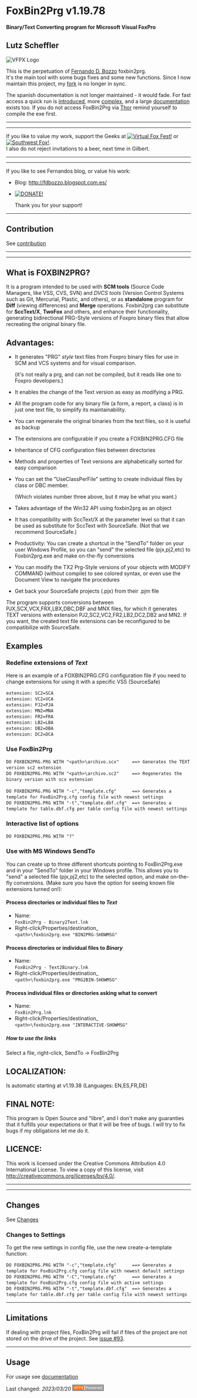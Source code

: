 # FoxBin2Prg v1.19.78
**Binary/Text Converting program for Microsoft Visual FoxPro**

## Lutz Scheffler
![VFPX Logo](https://vfpx.github.io/images/vfpxbanner_small.gif)

This is the perpetuation of [Fernando D. Bozzo](https://github.com/fdbozzo) foxbin2prg.  
It's the main tool with some bugs fixes and some new functions.
Since I now maintain this project, my [fork](https://github.com/lscheffler/foxbin2prg) is no longer in sync.

The spanish documentation is not longer maintained - it would fade.
For fast access a quick run is [introduced](#use-foxbin2prg), more [complex](./docs/FoxBin2Prg_Run.md#usage-1), and a large [documentation](./docs/FoxBin2Prg.md) exists too.
If you do not access FoxBin2Prg via [Thor](https://github.com/VFPX/Thor) remind yourself to compile the exe first.   

---
---
If you like to value my work, support the Geeks at 
[![Virtual Fox Fest!](https://virtualfoxfest.com/images/ZoomFoxSmall.png)](https://virtualfoxfest.com/) or [![Southwest Fox!](http://www.swfox.net/images/KokoWhite.jpg)](https://www.swfox.net).  
I also do not reject invitations to a beer, next time in Gilbert.

---
---


If you like to see Fernandos blog, or value his work:   
- Blog: http://fdbozzo.blogspot.com.es/
- [![DONATE!](http://www.pngall.com/wp-content/uploads/2016/05/PayPal-Donate-Button-PNG-File-180x100.png)](https://www.paypal.com/cgi-bin/webscr?cmd=_donations&amp;business=fdbozzo%40gmail%2ecom&amp;lc=ES&amp;item_name=FoxBin2Prg&amp;item_number=FoxBin2Prg&amp;currency_code=USD&amp;bn=PP%2dDonationsBF%3abtn_donateCC_LG%2egif%3aNonHosted) 

    Thank you for your support!

----
## Contribution
See [contribution](./.github/CONTRIBUTING.md)

---
---

## What is FOXBIN2PRG?
It is a program intended to be used with **SCM tools** (Source Code Managers, like VSS, CVS, SVN)
and *DVCS tools* (Version Control Systems such as Git, Mercurial, Plastic, and others),
or as **standalone** program for **Diff** (viewing differences) and **Merge** operations.
Foxbin2prg can substitute for **SccText/X**, **TwoFox** and others,
and enhance their functionality, generating bidirectional PRG-Style versions of Foxpro binary files that allow recreating the original binary file.

## Advantages:

* It generates "PRG" _style_ text files from Foxpro binary files for use in SCM and VCS systems and for visual comparison.

    (it's not really a prg, and can not be compiled, but it reads like one to Foxpro developers.)
* It enables the change of the Text version as easy as modifying a PRG.
* All the program code for any binary file (a form, a report, a class) is in just one text file, to simplify its maintainability.
* You can regenerate the original binaries from the text files, so it is useful as backup
* The extensions are configurable if you create a FOXBIN2PRG.CFG file
* Inheritance of CFG configuration files between directories
* Methods and properties of Text versions are alphabetically sorted for easy comparison
* You can set the "UseClassPerFile" setting to create individual files by class or DBC member. 

    (Which violates number three above, but it may be what you want.) 
* Takes advantage of the Win32 API using foxbin2prg as an object
* It has compatibility with SccText/X at the parameter level so that it can be used as substitute for SccText with SourceSafe. (Not that we recommend SourceSafe.)
* Productivity: You can create a shortcut in the "SendTo" folder on your user Windows Profile, so you can "send" the selected file (pjx,pj2,etc) to Foxbin2prg.exe and make on-the-fly conversions
* You can modify the TX2 Prg-Style versions of your objects with MODIFY COMMAND (without compile) to see colored syntax, or even use the Document View to navigate the procedures
* Get back your SourceSafe projects (.pjx) from their .pjm file

The program supports conversions between PJX,SCX,VCX,FRX,LBX,DBC,DBF and MNX files, for which it generates TEXT versions with extension PJ2,SC2,VC2,FR2,LB2,DC2,DB2 and MN2. If you want, the created text file extensions can be reconfigured to be compatibilize with SourceSafe.

## Examples
### Redefine extensions of _Text_ 
Here is an example of a FOXBIN2PRG.CFG configuration file if you need to change extensions for using it with a specific VSS (SourceSafe)
```
extension: SC2=SCA
extension: VC2=VCA
extension: PJ2=PJA
extension: MN2=MNA
extension: FR2=FRA
extension: LB2=LBA
extension: DB2=DBA
extension: DC2=DCA
```

### Use FoxBin2Prg
```
DO FOXBIN2PRG.PRG WITH "<path>\archivo.scx"     ==> Generates the TEXT version sc2 extension
DO FOXBIN2PRG.PRG WITH "<path>\archivo.sc2"     ==> Regenerates the binary version with scx extension

DO FOXBIN2PRG.PRG WITH "-c","template.cfg"      ==> Generates a template for FoxBin2Prg.cfg config file with newest settings
DO FOXBIN2PRG.PRG WITH "-t","template.dbf.cfg"  ==> Generates a template for table.dbf.cfg per table config file with newest settings
```

### Interactive list of options
```
DO FOXBIN2PRG.PRG WITH "?"
```

### Use with MS Windows SendTo
You can create up to three different shortcuts pointing to FoxBin2Prg.exe and in your "SendTo" folder in your Windows profile. This allows you to "send" a selected file (pjx,pj2,etc) to the selected option, and make on-the-fly conversions. (Make sure you have the option for seeing known file extensions turned on!):

#### Process directories or individual files to _Text_
- Name:  
  `FoxBin2Prg - Binary2Text.lnk`   
- Right-click/Properties/destination_    
  `<path>\foxbin2prg.exe "BIN2PRG-SHOWMSG"` 
#### Process directories or individual files to _Binary_
- Name:  
  `FoxBin2Prg - Text2Binary.lnk`   
- Right-click/Properties/destination_    
  `<path>\foxbin2prg.exe "PRG2BIN-SHOWMSG"` 
#### Process individual files or directories asking what to convert
- Name:  
  `FoxBin2Prg.lnk`   
- Right-click/Properties/destination_    
  `<path>\foxbin2prg.exe "INTERACTIVE-SHOWMSG"` 

##### How to use the links
Select a file, right-click, SendTo -> FoxBin2Prg

## LOCALIZATION:
Is automatic starting at v1.19.38 (Languages: EN,ES,FR,DE)

## FINAL NOTE:
This program is Open Source and "libre", and I don't make any guaranties that it fulfills your expectations or that it will be free of bugs.
I will try to fix bugs if my obligations let me do it.

## LICENCE:
This work is licensed under the Creative Commons Attribution 4.0 International License.
To view a copy of this license, visit http://creativecommons.org/licenses/by/4.0/.

---
---
## Changes
See [Changes](./docs/FoxBin2Prg_Changes.md)

### Changes to Settings
To get the new settings in config file, use the new create-a-template function:

```
DO FOXBIN2PRG.PRG WITH "-c","template.cfg"      ==> Generates a template for FoxBin2Prg.cfg config file with newest default settings
DO FOXBIN2PRG.PRG WITH "-C","template.cfg"      ==> Generates a template for FoxBin2Prg.cfg config file with active settings
DO FOXBIN2PRG.PRG WITH "-t","template.dbf.cfg"  ==> Generates a template for table.dbf.cfg per table config file with newest settings
```

----
## Limitations
If dealing with project files, FoxBin2Prg will fail if files of the project are not stored on the drive of the project.
See [issue #93](https://github.com/fdbozzo/foxbin2prg/issues/93).

----
## Usage
For usage see [documentation](./docs/FoxBin2Prg.md)

Last changed: _2023/03/20_ ![Picture](./docs/pictures/vfpxpoweredby_alternative.gif)